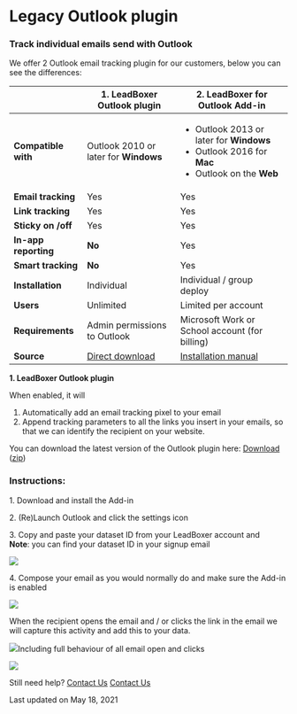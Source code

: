 # Legacy Outlook plugin

### Track individual emails send with Outlook

We offer 2 Outlook email tracking plugin for our customers, below you can see the differences:

|                      | **1. LeadBoxer Outlook plugin**                                                             | **2. LeadBoxer for Outlook Add-in**                                                                                                                            |
| -------------------- | ------------------------------------------------------------------------------------------- | -------------------------------------------------------------------------------------------------------------------------------------------------------------- |
| **Compatible with**  | Outlook 2010 or later for  **Windows**                                                      | <ul><li>Outlook 2013 or later for <strong>Windows</strong></li><li>Outlook 2016 for <strong>Mac</strong></li><li>Outlook on the <strong>Web</strong></li></ul> |
| **Email tracking**   | Yes                                                                                         | Yes                                                                                                                                                            |
| **Link tracking**    | Yes                                                                                         | Yes                                                                                                                                                            |
| **Sticky on /off**   | Yes                                                                                         | Yes                                                                                                                                                            |
| **In-app reporting** | **No**                                                                                      | Yes                                                                                                                                                            |
| **Smart tracking**   | **No**                                                                                      | Yes                                                                                                                                                            |
| **Installation**     | Individual                                                                                  | Individual / group deploy                                                                                                                                      |
| **Users**            | Unlimited                                                                                   | Limited per account                                                                                                                                            |
| **Requirements**     | Admin permissions to Outlook                                                                | Microsoft Work or School account (for billing)                                                                                                                 |
| **Source**           | [Direct download](https://product.leadboxer.com/outlook/LeadBoxer-Outlook-Setup1.3.msi.zip) | [Installation manual](https://docs.leadboxer.com/article/148-outlook-365-outlook-for-mac-outlook-in-browser)                                                   |

**1. LeadBoxer Outlook plugin**

When enabled, it will&#x20;

1. Automatically add an email tracking pixel to your email&#x20;
2. Append tracking parameters to all the links you insert in your emails, so that we can identify the recipient on your website.

You can download the latest version of the Outlook plugin here: [Download](https://product.leadboxer.com/outlook/LeadBoxer-Outlook-Setup1.3.msi) ([zip](https://product.leadboxer.com/outlook/LeadBoxer-Outlook-Setup1.3.msi.zip))

### Instructions:

1\. Download and install the Add-in

2\. (Re)Launch Outlook and click the settings  icon

3\. Copy and paste your dataset ID from your LeadBoxer account and\
**Note**: you can find your dataset ID in your signup email

![](https://d33v4339jhl8k0.cloudfront.net/docs/assets/565e1cb7c697915b26a5c214/images/5c6af9142c7d3a66e32e97b4/file-gYM1AoDgot.png)

4\. Compose your email as you would normally do and make sure the Add-in is enabled

![](https://d33v4339jhl8k0.cloudfront.net/docs/assets/565e1cb7c697915b26a5c214/images/5c6afa542c7d3a66e32e97c3/file-qjQJ0IXouX.png)

When the recipient opens the email and / or clicks the link in the email we will capture this activity and add this to your data.

![](https://d33v4339jhl8k0.cloudfront.net/docs/assets/565e1cb7c697915b26a5c214/images/5c6bf7142c7d3a66e32ea079/file-synppbzJM4.png)Including full behaviour of all email open and clicks

![](https://d33v4339jhl8k0.cloudfront.net/docs/assets/565e1cb7c697915b26a5c214/images/5c6afd022c7d3a66e32e97f6/file-xgw18SGSWN.png)

Still need help? [Contact Us](broken-reference) [Contact Us](broken-reference)

Last updated on May 18, 2021
